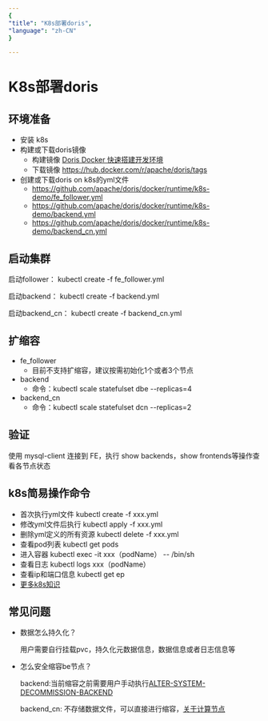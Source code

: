 ```yaml
---
{
"title": "K8s部署doris",
"language": "zh-CN"
}

---
```


<!-- 
Licensed to the Apache Software Foundation (ASF) under one
or more contributor license agreements.  See the NOTICE file
distributed with this work for additional information
regarding copyright ownership.  The ASF licenses this file
to you under the Apache License, Version 2.0 (the
"License"); you may not use this file except in compliance
with the License.  You may obtain a copy of the License at

  http://www.apache.org/licenses/LICENSE-2.0

Unless required by applicable law or agreed to in writing,
software distributed under the License is distributed on an
"AS IS" BASIS, WITHOUT WARRANTIES OR CONDITIONS OF ANY
KIND, either express or implied.  See the License for the
specific language governing permissions and limitations
under the License.
-->

# K8s部署doris

## 环境准备

- 安装 k8s
- 构建或下载doris镜像
    - 构建镜像 [Doris Docker 快速搭建开发环境](./docker-dev) 
    - 下载镜像 https://hub.docker.com/r/apache/doris/tags
- 创建或下载doris on k8s的yml文件
    - https://github.com/apache/doris/docker/runtime/k8s-demo/fe_follower.yml
    - https://github.com/apache/doris/docker/runtime/k8s-demo/backend.yml
    - https://github.com/apache/doris/docker/runtime/k8s-demo/backend_cn.yml

## 启动集群
启动follower： kubectl create -f fe_follower.yml 

启动backend：  kubectl create -f backend.yml 

启动backend_cn： kubectl create -f backend_cn.yml 

## 扩缩容

- fe_follower
  - 目前不支持扩缩容，建议按需初始化1个或者3个节点
- backend
  - 命令：kubectl scale statefulset dbe --replicas=4
- backend_cn
  - 命令：kubectl scale statefulset dcn --replicas=2

## 验证

使用 mysql-client 连接到 FE，执行 show backends，show frontends等操作查看各节点状态

## k8s简易操作命令

- 首次执行yml文件 kubectl create -f xxx.yml
- 修改yml文件后执行 kubectl apply -f xxx.yml
- 删除yml定义的所有资源 kubectl delete -f xxx.yml
- 查看pod列表 kubectl get pods
- 进入容器 kubectl exec -it xxx（podName） -- /bin/sh
- 查看日志 kubectl logs xxx（podName）
- 查看ip和端口信息 kubectl get ep
- [更多k8s知识](https://kubernetes.io)

## 常见问题

- 数据怎么持久化？

  用户需要自行挂载pvc，持久化元数据信息，数据信息或者日志信息等
- 怎么安全缩容be节点？

  backend:当前缩容之前需要用户手动执行[ALTER-SYSTEM-DECOMMISSION-BACKEND](../../docs/sql-manual/sql-reference/Cluster-Management-Statements/ALTER-SYSTEM-DECOMMISSION-BACKEND.md)
  
  backend_cn: 不存储数据文件，可以直接进行缩容，[关于计算节点](../../docs/advanced/compute_node.md)




